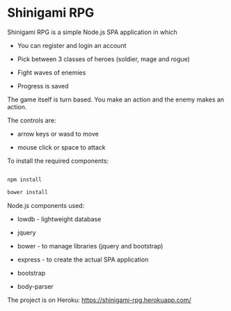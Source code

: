 # Shinigami RPG



Shinigami RPG is a simple Node.js SPA application in which



 * You can register and login an account

 * Pick between 3 classes of heroes (soldier, mage and rogue)

 * Fight waves of enemies

 * Progress is saved





The game itself is turn based. You make an action and the enemy makes an action.



The controls are:



 * arrow keys or wasd to move

 * mouse click or space to attack



To install the required components:

```javascript

npm install

bower install

```



Node.js components used:



 * lowdb - lightweight database

 * jquery

 * bower - to manage libraries (jquery and bootstrap)

 * express - to create the actual SPA application

 * bootstrap

 * body-parser




The project is on Heroku: https://shinigami-rpg.herokuapp.com/

